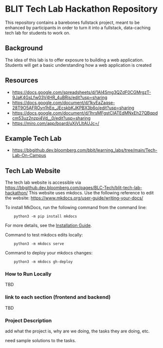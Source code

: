 # BLIT Tech Lab Hackathon Repository

This repository contains a barebones fullstack project, meant to be enhanced by participants in order to turn it into a fullstack, data-caching tech lab for students to work on.

## Background
The idea of this lab is to offer exposure to building a web application. Students will get a basic understanding how a web application is created  

## Resources
* https://docs.google.com/spreadsheets/d/1AI4Smg3QZdF0CGMrgzT-9JaK4GsLfw03V4HR_4uBRis/edit?usp=sharing
* https://docs.google.com/document/d/1kyEaZaqse-28T9O5AFROyn1hEq_JEcskbKJKPBX3b6o/edit?usp=sharing
* https://docs.google.com/document/d/1hrsMFgstCIATEdMNxEh27QBqpdcm53uz2nzpi4Vd__0/edit?usp=sharing
* https://miro.com/app/board/uXjVLItAUJc=/

## Example Tech Lab
* https://bbgithub.dev.bloomberg.com/bbit/learning_labs/tree/main/Tech-Lab-On-Campus

## Tech Lab Website
The tech lab website is accessible via https://bbgithub.dev.bloomberg.com/pages/BLC-Tech/blit-tech-lab-hackathon/
This website uses mkdocs. Use the following reference to edit the website: https://www.mkdocs.org/user-guide/writing-your-docs/

To install MkDocs, run the following command from the command line:
```
    python3 -m pip install mkdocs
```

For more details, see the [Installation Guide](https://www.mkdocs.org/user-guide/installation/).

Command to test mkdocs edits locally:
```
    python3 -m mkdocs serve
```

Command to deploy your mkdocs changes:
```
    python3 -m mkdocs gh-deploy
```

### How to Run Locally
TBD

### link to each section (frontend and backend)
TBD

### Project Description
add what the project is, why are we doing, the tasks they are doing, etc. 

need sample solutions to the tasks. 
